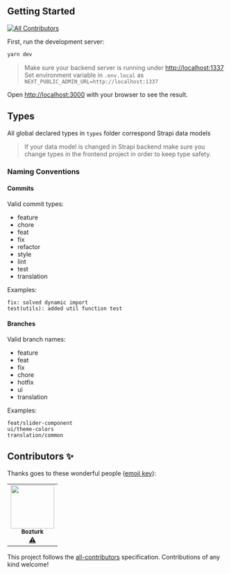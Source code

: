 ## Getting Started
<!-- ALL-CONTRIBUTORS-BADGE:START - Do not remove or modify this section -->
[![All Contributors](https://img.shields.io/badge/all_contributors-1-orange.svg?style=flat-square)](#contributors-)
<!-- ALL-CONTRIBUTORS-BADGE:END -->

First, run the development server:

```bash
yarn dev
```

> Make sure your backend server is running under [http://localhost:1337](http://localhost:1337)
> Set environment variable in `.env.local` as `NEXT_PUBLIC_ADMIN_URL=http://localhost:1337`

Open [http://localhost:3000](http://localhost:3000) with your browser to see the result.

## Types

All global declared types in `types` folder correspond Strapi data models

> If your data model is changed in Strapi backend make sure you change types in the frontend project in order to keep type safety.

### Naming Conventions

#### Commits

Valid commit types:

- feature
- chore
- feat
- fix
- refactor
- style
- lint
- test
- translation

Examples:

```
fix: solved dynamic import
test(utils): added util function test
```

#### Branches

Valid branch names:

- feature
- feat
- fix
- chore
- hotfix
- ui
- translation

Examples:

```
feat/slider-component
ui/theme-colors
translation/common
```

## Contributors ✨

Thanks goes to these wonderful people ([emoji key](https://allcontributors.org/docs/en/emoji-key)):

<!-- ALL-CONTRIBUTORS-LIST:START - Do not remove or modify this section -->
<!-- prettier-ignore-start -->
<!-- markdownlint-disable -->
<table>
  <tr>
    <td align="center"><a href="https://github.com/Bulent1973"><img src="https://avatars.githubusercontent.com/u/89393402?v=4?s=100" width="100px;" alt=""/><br /><sub><b>Bozturk</b></sub></a><br /><a href="https://github.com/Samenvvv/frontend/commits?author=Bulent1973" title="Tests">⚠️</a></td>
  </tr>
</table>

<!-- markdownlint-restore -->
<!-- prettier-ignore-end -->

<!-- ALL-CONTRIBUTORS-LIST:END -->

This project follows the [all-contributors](https://github.com/all-contributors/all-contributors) specification. Contributions of any kind welcome!